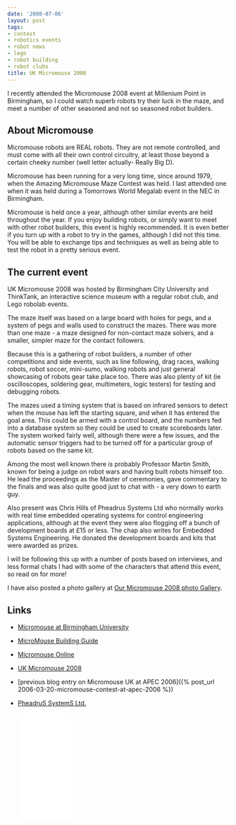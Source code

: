 ```yaml
---
date: '2008-07-06'
layout: post
tags:
- contest
- robotics events
- robot news
- lego
- robot building
- robot clubs
title: UK Micromouse 2008
---
```


I recently attended the Micromouse 2008 event at Millenium Point in Birmingham, so I could watch superb robots try their luck in the maze, and meet a number of other seasoned and not so seasoned robot builders.

## About Micromouse

Micromouse robots are REAL robots. They are not remote controlled, and must come with all their own control circuitry, at least those beyond a certain cheeky number (well letter actually- Really Big D).

Micromouse has been running for a very long time, since around 1979, when the Amazing Micromouse Maze Contest was held. I last attended one when it was held during a Tomorrows World Megalab event in the NEC in Birmingham.

Micromouse is held once a year, although other similar events are held throughout the year. If you enjoy building robots, or simply want to meet with other robot builders, this event is highly recommended. It is even better if you turn up with a robot to try in the games, although I did not this time. You will be able to exchange tips and techniques as well as being able to test the robot in a pretty serious event.

## The current event

UK Micromouse 2008 was hosted by Birmingham City University and ThinkTank, an interactive science museum with a regular robot club, and Lego robolab events.

The maze itself was based on a large board with holes for pegs, and a system of pegs and walls used to construct the mazes. There was more than one maze - a maze designed for non-contact maze solvers, and a smaller, simpler maze for the contact followers.

Because this is a gathering of robot builders, a number of other competitions and side events, such as line following, drag races, walking robots, robot soccer, mini-sumo, walking robots and just general showcasing of robots gear take place too. There was also plenty of kit (ie oscilloscopes, soldering gear, multimeters, logic testers) for testing and debugging robots.

The mazes used a timing system that is based on infrared sensors to detect when the mouse has left the starting square, and when it has entered the goal area. This could be armed with a control board, and the numbers fed into a database system so they could be used to create scoreboards later. The system worked fairly well, although there were a few issues, and the automatic sensor triggers had to be turned off for a particular group of robots based on the same kit.

Among the most well known there is probably Professor Martin Smith, known for being a judge on robot wars and having built robots himself too. He lead the proceedings as the Master of ceremonies, gave commentary to the finals and was also quite good just to chat with - a very down to earth guy.

Also present was Chris Hills of Pheadrus Systems Ltd who normally works with real time embedded operating systems for control engineering applications, although at the event they were also flogging off a bunch of development boards at £15 or less. The chap also writes for Embedded Systems Engineering. He donated the development boards and kits that were awarded as prizes.

I will be following this up with a number of posts based on interviews, and less formal chats I had with some of the characters that attend this event, so read on for more!

I have also posted a photo gallery at [Our Micromouse 2008 photo Gallery](/galleries/gallery-25-micromouse-2008).

## Links

- [Micromouse at Birmingham University](https://www.bcu.ac.uk/engineering/news-events/micromouse/home)
- [MicroMouse Building Guide](https://micromouseguideforbeginners.wordpress.com)
- [Micromouse Online](http://www.micromouseonline.com/)
- [UK Micromouse 2008](http://www.micromouseonline.com/2008/06/29/uk-micromouse-competition-2008/)
- [previous blog entry on Micromouse UK at APEC 2006]({% post_url 2006-03-20-micromouse-contest-at-apec-2006 %})
- [PheadruS SystemS Ltd.](http://www.phaedsys.com)

  <iframe style="width:120px;height:240px;" marginwidth="0" marginheight="0" scrolling="no" frameborder="0" src="//ws-eu.amazon-adsystem.com/widgets/q?ServiceVersion=20070822&amp;OneJS=1&amp;Operation=GetAdHtml&amp;MarketPlace=GB&amp;source=ss&amp;ref=as_ss_li_til&amp;ad_type=product_link&amp;tracking_id=orionrobots-21&amp;language=en_GB&amp;marketplace=amazon&amp;region=GB&amp;placement=B082WD5YV9&amp;asins=B082WD5YV9&amp;linkId=e40e6e6802507d8646f3131923f1dea1&amp;show_border=true&amp;link_opens_in_new_window=true">
  </iframe>

  <!-- lego mindstorms review 2021 -->
